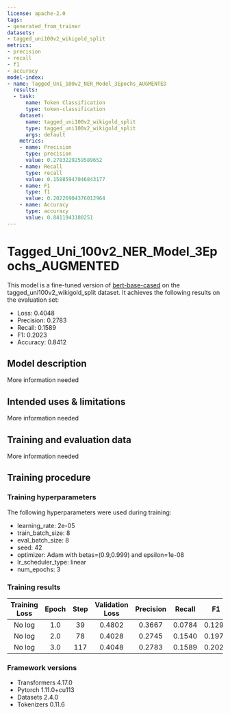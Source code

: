 ```yaml
---
license: apache-2.0
tags:
- generated_from_trainer
datasets:
- tagged_uni100v2_wikigold_split
metrics:
- precision
- recall
- f1
- accuracy
model-index:
- name: Tagged_Uni_100v2_NER_Model_3Epochs_AUGMENTED
  results:
  - task:
      name: Token Classification
      type: token-classification
    dataset:
      name: tagged_uni100v2_wikigold_split
      type: tagged_uni100v2_wikigold_split
      args: default
    metrics:
    - name: Precision
      type: precision
      value: 0.2783229259589652
    - name: Recall
      type: recall
      value: 0.15885947046843177
    - name: F1
      type: f1
      value: 0.20226904376012964
    - name: Accuracy
      type: accuracy
      value: 0.8411943180251
---
```


<!-- This model card has been generated automatically according to the information the Trainer had access to. You
should probably proofread and complete it, then remove this comment. -->

# Tagged_Uni_100v2_NER_Model_3Epochs_AUGMENTED

This model is a fine-tuned version of [bert-base-cased](https://huggingface.co/bert-base-cased) on the tagged_uni100v2_wikigold_split dataset.
It achieves the following results on the evaluation set:
- Loss: 0.4048
- Precision: 0.2783
- Recall: 0.1589
- F1: 0.2023
- Accuracy: 0.8412

## Model description

More information needed

## Intended uses & limitations

More information needed

## Training and evaluation data

More information needed

## Training procedure

### Training hyperparameters

The following hyperparameters were used during training:
- learning_rate: 2e-05
- train_batch_size: 8
- eval_batch_size: 8
- seed: 42
- optimizer: Adam with betas=(0.9,0.999) and epsilon=1e-08
- lr_scheduler_type: linear
- num_epochs: 3

### Training results

| Training Loss | Epoch | Step | Validation Loss | Precision | Recall | F1     | Accuracy |
|:-------------:|:-----:|:----:|:---------------:|:---------:|:------:|:------:|:--------:|
| No log        | 1.0   | 39   | 0.4802          | 0.3667    | 0.0784 | 0.1292 | 0.8125   |
| No log        | 2.0   | 78   | 0.4028          | 0.2745    | 0.1540 | 0.1973 | 0.8412   |
| No log        | 3.0   | 117  | 0.4048          | 0.2783    | 0.1589 | 0.2023 | 0.8412   |


### Framework versions

- Transformers 4.17.0
- Pytorch 1.11.0+cu113
- Datasets 2.4.0
- Tokenizers 0.11.6
